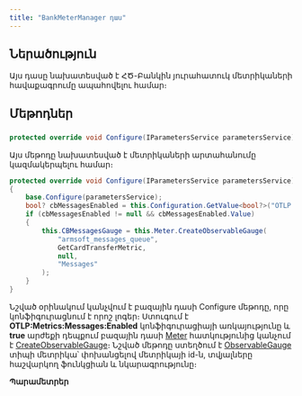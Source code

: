 ```yaml
---
title: "BankMeterManager դաս" 
---
```


## Ներածություն

Այս դասը նախատեսված է ՀԾ-Բանկին յուրահատուկ մետրիկաների հավաքագրումը ապահովելու համար։


## Մեթոդներ

### 

```c#
protected override void Configure(IParametersService parametersService)
```

Այս մեթոդը նախատեսված է մետրիկաների արտահանումը կազմակերպելու համար։ 

```c#
protected override void Configure(IParametersService parametersService)
{
    base.Configure(parametersService);
    bool? cbMessagesEnabled = this.Configuration.GetValue<bool?>("OTLP:Metrics:Messages:Enabled");
    if (cbMessagesEnabled != null && cbMessagesEnabled.Value)
    {
        this.CBMessagesGauge = this.Meter.CreateObservableGauge(
            "armsoft_messages_queue",
            GetCardTransferMetric,
            null,
            "Messages"
        );
    }
}
```

Նշված օրինակում կանչվում է բազային դասի Configure մեթոդը, որը կոնֆիգուրացնում է որոշ լոգեր։ Ստուգում է **OTLP:Metrics:Messages:Enabled** կոնֆիգուրացիայի առկայությունը և **true** արժեքի դեպքում բազային դասի [Meter](MeterManager.md#meter) հատկությունից կանչում է [CreateObservableGauge](https://learn.microsoft.com/en-us/dotnet/api/system.diagnostics.metrics.meter.createobservablegauge)։ Նշված մեթոդը ստեղծում է [ObservableGauge](https://learn.microsoft.com/en-us/dotnet/api/system.diagnostics.metrics.observablegauge-1) տիպի մետրիկա՝ փոխանցելով մետրիկայի id-ն, տվյալները հաշվարկող ֆունկցիան և նկարագրությունը։ 


**Պարամետրեր**